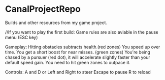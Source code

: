 # CanalProjectRepo
Builds and other resources from my game project.

//If you want to play the first build:
Game rules are also aviable in the pause menu (ESC key)

Gameplay:
Hitting obstacles subtracts health.(red zones)
You speed up over time.
You get a short boost for near misses. (green zones)
You're being chased by a pursuer (red dot), it will accelerate slightly faster than your default speed gain.
You need to hit green zones to outpace it.

Controls:
A and D or Left and Right to steer
Escape to pause
R to reload
